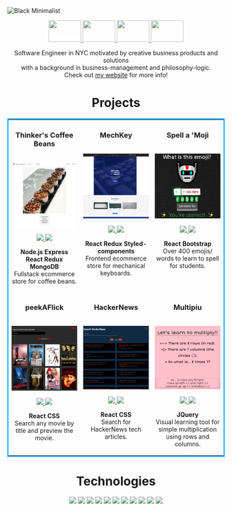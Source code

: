 ![Black Minimalist](https://user-images.githubusercontent.com/86252224/210464204-c9abfdbb-7c07-41fc-940a-52e09bf48a00.png)

<p align="center">
  <a href="https://www.changtime247.com" target="_blank" style="background-color:white;">
      <img src="https://raw.githubusercontent.com/Rush/Font-Awesome-SVG-PNG/master/white/svg/home.svg" width="75" height="50">
  </a>
  <a href="https://www.linkedin.com/in/changtime247/" target="_blank">
      <img src="https://raw.githubusercontent.com/Rush/Font-Awesome-SVG-PNG/master/white/svg/linkedin.svg" width="75" height="50">
  </a>
  <a href="https://twitter.com/changtime247" target="_blank">
      <img src="https://raw.githubusercontent.com/Rush/Font-Awesome-SVG-PNG/master/white/svg/twitter.svg" width="75" height="50">
  </a>
  <a href="https://angel.co/u/changtime247" target="_blank">
      <img src="https://raw.githubusercontent.com/Rush/Font-Awesome-SVG-PNG/master/white/svg/angellist.svg" width="75" height="50">
  </a>
</p>

<p align='center'>Software Engineer in NYC motivated by creative business products and solutions <br/>with a background in business-management and philosophy-logic.<br/>Check out <a href="https://www.changtime247.com">my website</a> for more info!</p>

<h1 align="center">Projects</h1>
<table bordercolor="#37b5ff">
  <tr>
    <td width="33%" valign="top" align='center'>
      <h3 align="center">Thinker's Coffee Beans</h3>
        <br />
        <a target="_blank" href="https://thinkerscoffeebeans.onrender.com/">
            <img src="s/thinkersGithubPhoto.png" width="100%" alt="Ecommerce Coffee Bean Shop"/>
        </a>
        <br />
        <p align="center">
  <a href="https://github.com/changtime247/ThinkersCoffeeBeans" target="_blank">
    <img src="https://img.shields.io/static/v1?label=|&message=REPO&color=184f72&style=plastic&logo=github&logo-color=white"/>
  </a>  
  <a href="https://thinkerscoffeebeans.onrender.com/" target="_blank">
    <img src="https://img.shields.io/static/v1?label=|&message=WEBSITE&color=2c90cc&style=plastic&logo=wordpress&logo-color=white"/>
  </a>
      </p>
        <p><strong>Node.js Express React Redux MongoDB</strong> <br/>Fullstack ecommerce store for coffee beans. </p>
    </td>
    <td width="33%" valign="top" align='center'>
      <h3 align="center">MechKey</h3>
      <br />
        <a target="_blank" href="https://mechkey.netlify.app/">
          <img src="./s/mechkey-front.png" width="100%" alt="mechkey"/>
        </a>
      <br />
        <p align="center">
  <a href="https://github.com/changtime247/MechKey" target="_blank">
    <img src="https://img.shields.io/static/v1?label=|&message=REPO&color=184f72&style=plastic&logo=github&logo-color=white"/>
  </a>
  <a href="https://mechkey.netlify.app/" target="_blank">
    <img src="https://img.shields.io/static/v1?label=|&message=WEBSITE&color=2c90cc&style=plastic&logo=wordpress&logo-color=white"/>
  </a>
      </p>
        <p><strong>React Redux Styled-components</strong><br/>Frontend ecommerce store for mechanical keyboards.</p>
    </td>
    <td width="33%" valign="top" align='center'>
      <h3 align="center">Spell a 'Moji</h3>
        <br />
      <a target="_blank" href="https://www.spellamoji.com/">
            <img src="./s/spellamoji.png" width="100%"  alt="spellAMoji spelling app"/>
        </a>
        <br />
        <p align="center">
        <a href="https://github.com/changtime247/SpellAMoji" target="_blank">
          <img src="https://img.shields.io/static/v1?label=|&message=REPO&color=184f72&style=plastic&logo=github&logo-color=white"/>
        </a>
        <a href="https://www.spellamoji.com/" target="_blank">
          <img src="https://img.shields.io/static/v1?label=|&message=WEBSITE&color=2c90cc&style=plastic&logo=wordpress&logo-color=white"/>
        </a>
      </p>
        <p><strong>React Bootstrap</strong><br/>Over 400 emojis/ words to learn to spell for students.</p>
    </td>
  </tr>
  <tr>
      <td width="33%" valign="top" align='center'>
      <h3 align="center">peekAFlick</h3>
      <br />
        <a target="_blank" href="https://peekaflick.netlify.app/">
          <img src="./s/peekAFlickPhoto.png" width="100%" alt="peekAFlick"/>
        </a>
      <br />
        <p align="center">
  <a href="https://github.com/changtime247/peekAFlick" target="_blank">
    <img src="https://img.shields.io/static/v1?label=|&message=REPO&color=184f72&style=plastic&logo=github&logo-color=white"/>
  </a>
  <a href="https://peekaflick.netlify.app/" target="_blank">
    <img src="https://img.shields.io/static/v1?label=|&message=WEBSITE&color=2c90cc&style=plastic&logo=wordpress&logo-color=white"/>
  </a>
      </p>
        <p><strong>React CSS</strong><br/>Search any movie by title and preview the movie.</p>
    </td>
    <td width="33%" valign="top" align='center'>
      <h3 align="center">HackerNews</h3>
        <br />
        <a target="_blank" href="https://hackernewsalgolia.netlify.app/">
            <img src="s/hackernewsalgolia.png" width="100%" alt="Hackernewsalgolia"/>
        </a>
        <br />
        <p align="center">
        <a href="https://github.com/changtime247/hackerNews" target="_blank">
          <img src="https://img.shields.io/static/v1?label=|&message=REPO&color=184f72&style=plastic&logo=github&logo-color=white"/>
        </a>  
        <a href="https://hackernewsalgolia.netlify.app/" target="_blank">
          <img src="https://img.shields.io/static/v1?label=|&message=WEBSITE&color=2c90cc&style=plastic&logo=wordpress&logo-color=white"/>
        </a>
        </p>
        <p><strong>React CSS</strong> <br/>Search for HackerNews tech articles.</p>
    </td>
    <td width="33%" valign="top" align='center'>
      <h3 align="center">Multipiu</h3>
        <br />
      <a target="_blank" href="https://multipiu.pages.dev/">
            <img src="./s/multipiu.png" width="100%"  alt="multipiu multiplication"/>
        </a>
        <br />
        <p align="center">
          
  <a href="https://github.com/changtime247/Multipiu" target="_blank">
    <img src="https://img.shields.io/static/v1?label=|&message=REPO&color=184f72&style=plastic&logo=github&logo-color=white"/>
  </a>
  <a href="https://multipiu.pages.dev/" target="_blank">
    <img src="https://img.shields.io/static/v1?label=|&message=WEBSITE&color=2c90cc&style=plastic&logo=wordpress&logo-color=white"/>
  </a>
      </p>
        <p><strong>JQuery</strong><br/>Visual learning tool for simple multiplication using rows and columns.</p>
    </td>

  </tr>
</table>

<h1 align="center">Technologies</h1>

<p align="center">
    <img src="https://img.shields.io/static/v1?label=|&message=HTML5&color=1b597e&style=plastic&logo=html5"/>
    <img src="https://img.shields.io/static/v1?label=|&message=CSS3&color=1b597e&style=plastic&logo=css3"/>
    <img src="https://img.shields.io/static/v1?label=|&message=BOOTSTRAP&color=1b597e&style=plastic&logo=bootstrap"/>
    <img src="https://img.shields.io/static/v1?label=|&message=JAVASCRIPT&color=1b597e&style=plastic&logo=javascript"/>
    <img src="https://img.shields.io/static/v1?label=|&message=NODE.JS&color=1b597e&style=plastic&logo=node.js"/>
    <img src="https://img.shields.io/static/v1?label=|&message=REACT&color=1b597e&style=plastic&logo=react"/>
    <img src="https://img.shields.io/static/v1?label=|&message=REDUX.JS&color=1b597e&style=plastic&logo=redux"/>
    <img src="https://img.shields.io/static/v1?label=|&message=MONGO-DB&color=1b597e&style=plastic&logo=mongodb"/>
    <img src="https://img.shields.io/static/v1?label=|&message=EXPRESS&color=1b597e&style=plastic&logo=express"/>
    <img src="https://img.shields.io/static/v1?label=|&message=GIT&color=1b597e&style=plastic&logo=git"/>
    <img src="https://img.shields.io/static/v1?label=|&message=GITHUB&color=1b597e&style=plastic&logo=github"/>
</p>
